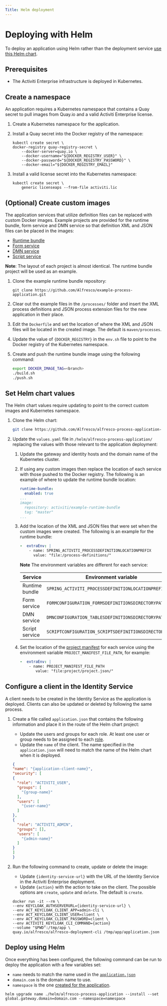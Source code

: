 ```yaml
---
Title: Helm deployment
---
```


# Deploying with Helm
To deploy an application using Helm rather than the deployment service [use this Helm chart](https://github.com/Alfresco/alfresco-process-application-deployment).  

## Prerequisites

* The Activiti Enterprise infrastructure is deployed in Kubernetes.

## Create a namespace
An application requires a Kubernetes namespace that contains a Quay secret to pull images from Quay.io and a valid Activiti Enterprise license.

1. Create a Kubernetes namespace for the application. 

2. Install a Quay secret into the Docker registry of the namespace: 

	```
	kubectl create secret \
	docker-registry quay-registry-secret \
		--docker-server=quay.io \
		--docker-username="${DOCKER_REGISTRY_USER}" \
		--docker-password="${DOCKER_REGISTRY_PASSWORD}" \
		--docker-email="${DOCKER_REGISTRY_EMAIL}"
	```
 
3. Install a valid license secret into the Kubernetes namespace:

	```
	kubectl create secret \
		generic licenseaps --from-file activiti.lic
	```

## (Optional) Create custom images 
The application services that utilize definition files can be replaced with custom Docker images. Example projects are provided for the runtime bundle, form service and DMN service so that definition XML and JSON files can be placed in the images:

* [Runtime bundle](https://github.com/Alfresco/example-process-application/tree/master/example-process-runtime-bundle-service)
* [Form service](https://github.com/Alfresco/example-process-application/tree/master/example-form-service)
* [DMN service](https://github.com/Alfresco/example-process-application/tree/master/example-dmn-runtime-service)
* [Script service](https://github.com/Alfresco/example-process-application/tree/master/example-script-runtime-service)

**Note**: The layout of each project is almost identical. The runtime bundle project will be used as an example.

1. Clone the example runtime bundle repository:

	```
	git clone https://github.com/Alfresco/example-process-application.git
	```

2. Clear out the example files in the `/processes/` folder and insert the XML process definitions and JSON process extension files for the new application in their place. 

3. Edit the `Dockerfile` and set the location of where the XML and JSON files will be located in the created image. The default is `maven/processes`.

4. Update the value of `{DOCKER_REGISTRY}` in the `env.sh` file to point to the Docker registry of the Kubernetes namespace. 

5. Create and push the runtime bundle image using the following command: 

	```bash
	export DOCKER_IMAGE_TAG=<branch>
	./build.sh
	./push.sh
	```

## Set Helm chart values
The Helm chart values require updating to point to the correct custom images and Kubernetes namespace.

1. Clone the Helm chart: 

	```bash
	git clone https://github.com/Alfresco/alfresco-process-application-deployment
	```
	
2. Update the `values.yaml` file in `/helm/alfresco-process-application/` replacing the values with those relevant to the application deployment: 

	1. Update the gateway and identity hosts and the domain name of the Kubernetes cluster.

	2. If using any custom images then replace the location of each service with those pushed to the Docker registry. The following is an example of where to update the runtime bundle location: 

		```yaml
    	runtime-bundle:
  		  enabled: true
  		...
  		image:
    	  repository: activiti/example-runtime-bundle
    	  tag: "master"
  		...
		```
	
	3. Add the location of the XML and JSON files that were set when the custom images were created. The following is an example for the runtime bundle: 

		```yaml
		-  extraEnv: |
    		- name: SPRING_ACTIVITI_PROCESSDEFINITIONLOCATIONPREFIX
      	      value: "file:/process-definitions/"
		```

		**Note** The environment variables are different for each service:
	
		| Service | Environment variable | 
		| ------- | -------------------- |
		| Runtime bundle |  `SPRING_ACTIVITI_PROCESSDEFINITIONLOCATIONPREFIX` |
		| Form service | `FORMCONFIGURATION_FORMSDEFINITIONSDIRECTORYPATH` | 
		| DMN service | `DMNCONFIGURATION_TABLESDEFINITIONSDIRECTORYPATH` |
		| Script service | `SCRIPTCONFIGURATION_SCRIPTSDEFINITIONSDIRECTORYPATH` |
	
	4. Set the location of the [project manifest](../../modeling/projects.md#files) for each service using the environment variable `PROJECT_MANIFEST_FILE_PATH`, for example: 

		```yaml
		-  extraEnv: |
    		- name: PROJECT_MANIFEST_FILE_PATH
      	   	   value: "file:project/project.json/"
		```

## Configure a client in the Identity Service 
A client needs to be created in the Identity Service as the application is deployed. Clients can also be updated or deleted by following the same process. 

1. Create a file called `application.json` that contains the following information and place it in the route of the Helm chart project: 

	* Update the users and groups for each role. At least one user or group needs to be assigned to each [role](../identity/README.md). 
	* Update the `name` of the client. The name specified in the `application.json` will need to match the name of the Helm chart when it is deployed.

	```json
	{
    "name": "{application-client-name}",
    "security": [
    {
      "role": "ACTIVITI_USER",
      "groups": [
        "{group-name}"
      ],
      "users": [
        "{user-name}"
      ]
    },
    {
      "role": "ACTIVITI_ADMIN",
      "groups": [],
      "users": [
        "{admin-name}"
      ]
    }
  	]
	}
	```

2. Run the following command to create, update or delete the image:

	* Update `{identity-service-url}` with the URL of the Identity Service in the Activiti Enterprise deployment.
	* Update `{action}` with the action to take on the client. The possible options are `create`, `update` and `delete`. The default is `create`. 

	```docker
	docker run -it --rm \
 	--env KEYCLOAK_AUTHSERVERURL={identity-service-url} \
  	--env ACT_KEYCLOAK_CLIENT_APP=admin-cli \
  	--env ACT_KEYCLOAK_CLIENT_USER=client \
  	--env ACT_KEYCLOAK_CLIENT_PASSWORD=client \
  	--env ACTIVITI_KEYCLOAK_CLI_COMMAND={action}
  	--volume "$PWD":/tmp/app \
  	quay.io/alfresco/alfresco-deployment-cli /tmp/app/application.json
	```
	
## Deploy using Helm
Once everything has been configured, the following command can be run to deploy the application with a few variables set:

* `name` needs to match the name used in the [`application.json`](#create-a-keycloak-client-in-the-identity-service)
* `domain.com` is the domain name to use. 
* `namespace` is the one [created for the application](#create-a-namespace).

```
helm upgrade name ./helm/alfresco-process-application --install --set global.gateway.domain=domain.com --namespace=namespace
```

